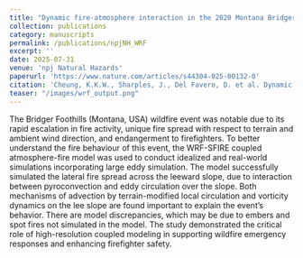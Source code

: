 ```yaml
---
title: "Dynamic fire-atmosphere interaction in the 2020 Montana Bridger Foothills Wildfire as revealed by WRF-SFIRE simulations"
collection: publications
category: manuscripts
permalink: /publications/npjNH_WRF
excerpt: ''
date: 2025-07-31
venue: 'npj Natural Hazards'
paperurl: 'https://www.nature.com/articles/s44304-025-00132-0'
citation: 'Cheung, K.K.W., Sharples, J., Del Favero, D. et al. Dynamic fire-atmosphere interaction in the 2020 Montana Bridger Foothills Wildfire as revealed by WRF-SFIRE simulations. npj Nat. Hazards 2, 75 (2025). https://doi.org/10.1038/s44304-025-00132-0'
teaser: "/images/wrf_output.png"
---
```



The Bridger Foothills (Montana, USA) wildfire event was notable due to its rapid escalation in fire activity, unique fire spread with respect to terrain and ambient wind direction, and endangerment to firefighters. To better understand the fire behaviour of this event, the WRF-SFIRE coupled atmosphere-fire model was used to conduct idealized and real-world simulations incorporating large eddy simulation. The model successfully simulated the lateral fire spread across the leeward slope, due to interaction between pyroconvection and eddy circulation over the slope. Both mechanisms of advection by terrain-modified local circulation and vorticity dynamics on the lee slope are found important to explain the event’s behavior. There are model discrepancies, which may be due to embers and spot fires not simulated in the model. The study demonstrated the critical role of high-resolution coupled modeling in supporting wildfire emergency responses and enhancing firefighter safety.

